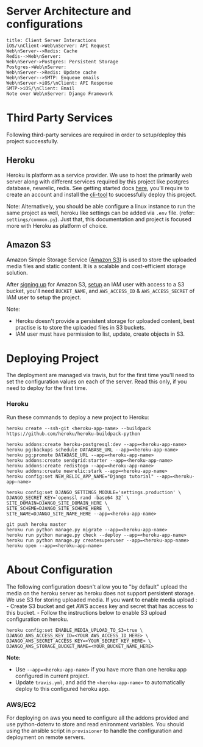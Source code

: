 # Server Architecture and configurations

```sequence
title: Client Server Interactions
iOS/\nClient->Web\nServer: API Request
Web\nServer-->Redis: Cache
Redis-->Web\nServer:
Web\nServer->Postgres: Persistent Storage
Postgres->Web\nServer:
Web\nServer-->Redis: Update cache
Web\nServer-->SMTP: Enqueue emails
Web\nServer->iOS/\nClient: API Response
SMTP->iOS/\nClient: Email
Note over Web\nServer: Django Framework
```

# Third Party Services

Following third-party services are required in order to setup/deploy this project successfully.

## Heroku

Heroku is platform as a service provider. We use to host the primarily web server along with different services required by this project like postgres database, newrelic, redis. See getting started docs [here][heroku-docs], you'll require to create an account and install the [cli-tool][heroku-cli] to successfully deploy this project.

[heroku-docs]: https://devcenter.heroku.com/
[heroku-cli]: https://devcenter.heroku.com/articles/heroku-command

Note: Alternatively, you should be able configure a linux instance to run the same project as well, heroku like settings can be added via `.env` file. (refer: `settings/common.py`). Just that, this documentation and project is focused more with Heroku as platform of choice.

## Amazon S3

Amazon Simple Storage Service ([Amazon S3]) is used to store the uploaded media files and static content. It is a scalable and cost-efficient storage solution.

After [signing up][s3-signup] for Amazon S3, [setup][s3-iam-setup] an IAM user with access to a S3 bucket, you'll need `BUCKET_NAME`, and `AWS_ACCESS_ID` & `AWS_ACCESS_SECRET` of IAM user to setup the project.

[Amazon S3]: http://aws.amazon.com/s3/
[s3-signup]: http://docs.aws.amazon.com/AmazonS3/latest/gsg/SigningUpforS3.html
[s3-iam-setup]: https://rbgeek.wordpress.com/2014/07/18/amazon-iam-user-creation-for-single-s3-bucket-access/

Note:
- Heroku doesn't provide a persistent storage for uploaded content, best practise is to store the uploaded files in S3 buckets.
- IAM user must have permission to list, update, create objects in S3.

# Deploying Project

The deployment are managed via travis, but for the first time you'll need to set the configuration values on each of the server. Read this only, if you need to deploy for the first time.

### Heroku

Run these commands to deploy a new project to Heroku:

```
heroku create --ssh-git <heroku-app-name> --buildpack https://github.com/heroku/heroku-buildpack-python

heroku addons:create heroku-postgresql:dev --app=<heroku-app-name>
heroku pg:backups schedule DATABASE_URL --app=<heroku-app-name>
heroku pg:promote DATABASE_URL --app=<heroku-app-name>
heroku addons:create sendgrid:starter --app=<heroku-app-name>
heroku addons:create redistogo --app=<heroku-app-name>
heroku addons:create newrelic:stark --app=<heroku-app-name>
heroku config:set NEW_RELIC_APP_NAME="Django tutorial" --app=<heroku-app-name>

heroku config:set DJANGO_SETTINGS_MODULE='settings.production' \
DJANGO_SECRET_KEY=`openssl rand -base64 32` \
SITE_DOMAIN=DJANGO_SITE_DOMAIN_HERE \
SITE_SCHEME=DJANGO_SITE_SCHEME_HERE  \
SITE_NAME=DJANGO_SITE_NAME_HERE --app=<heroku-app-name>

git push heroku master
heroku run python manage.py migrate --app=<heroku-app-name>
heroku run python manage.py check --deploy --app=<heroku-app-name>
heroku run python manage.py createsuperuser --app=<heroku-app-name>
heroku open --app=<heroku-app-name>
```

# About Configuration
The following configuration doesn't allow you to "by default" upload the media on the heroku server as heroku does not support persistent storage. We use S3 for storing uploaded media. If you want to enable media upload :
    - Create S3 bucket and get AWS access key and secret that has access to this bucket.
    - Follow the instructions below to enable S3 upload configuration on heroku.

```
heroku config:set ENABLE_MEDIA_UPLOAD_TO_S3=true \
DJANGO_AWS_ACCESS_KEY_ID=<YOUR_AWS_ACCESS_ID_HERE> \
DJANGO_AWS_SECRET_ACCESS_KEY=<YOUR_SECRET_KEY_HERE> \
DJANGO_AWS_STORAGE_BUCKET_NAME=<YOUR_BUCKET_NAME_HERE>
```


**Note:**
- Use `--app=<heroku-app-name>` if you have more than one heroku app configured in current project.
- Update `travis.yml`, and add the `<heroku-app-name>` to automatically deploy to this configured heroku app.

### AWS/EC2

For deploying on aws you need to configure all the addons provided and use python-dotenv to store and read enironment variables. You should using the ansible script in `provisioner` to handle the configuration and deployment on remote servers.
